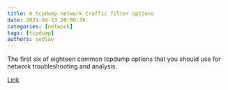 ```yaml
---
title: 6 tcpdump network traffic filter options 
date: 2021-04-13 20:00:39
categories: [network]
tags: [tcpdump]
authors: sedlav
---
```


The first six of eighteen common tcpdump options that you should use for network troubleshooting and analysis.

[Link](https://www.redhat.com/sysadmin/tcpdump-part-one)
